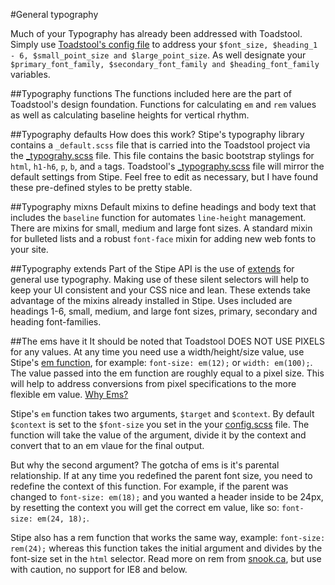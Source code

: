 #General typography

Much of your Typography has already been addressed with Toadstool. Simply use [Toadstool's config file](http://goo.gl/PqQSK) to address your `$font_size, $heading_1 - 6, $small_point_size and $large_point_size`. As well designate your `$primary_font_family, $secondary_font_family and $heading_font_family` variables.

##Typography functions
The functions included here are the part of Toadstool's design foundation. Functions for calculating `em` and `rem` values as well as calculating baseline heights for vertical rhythm. 

##Typography defaults
How does this work? Stipe's typography library contains a `_default.scss` file that is carried into the Toadstool project via the [_typograhy.scss](http://goo.gl/1YrDS) file. This file contains the basic bootstrap stylings for `html`, `h1-h6`, `p`, `b`, and `a` tags. Toadstool's [_typography.scss](http://goo.gl/d9yvC) file will mirror the default settings from Stipe. Feel free to edit as necessary, but I have found these pre-defined styles to be pretty stable. 

##Typography mixns
Default mixins to define headings and body text that includes the `baseline` function for automates `line-height` management. There are mixins for small, medium and large font sizes. A standard mixin for bulleted lists and a robust `font-face` mixin for adding new web fonts to your site.

##Typography extends
Part of the Stipe API is the use of [extends](http://goo.gl/iJfy9) for general use typography. Making use of these silent selectors will help to keep your UI consistent and your CSS nice and lean. These extends take advantage of the mixins already installed in Stipe. Uses included are headings 1-6, small, medium, and large font sizes, primary, secondary and heading font-families.

##The ems have it
It should be noted that Toadstool DOES NOT USE PIXELS for any values. At any time you need use a width/height/size value, use Stipe's [em function](http://goo.gl/rK2Ae), for example: `font-size: em(12);` or `width: em(100);`. The value passed into the em function are roughly equal to a pixel size. This will help to address conversions from pixel specifications to the more flexible em value. [Why Ems?](http://css-tricks.com/why-ems/)

Stipe's `em` function takes two arguments, `$target` and `$context`. By default `$context` is set to the `$font-size` you set in the your [config.scss](http://goo.gl/PqQSK) file. The function will take the value of the argument, divide it by the context and convert that to an em vlaue for the final output.

But why the second argument? The gotcha of ems is it's parental relationship. If at any time you redefined the parent font size, you need to redefine the context of this function. For example, if the parent was changed to `font-size: em(18);` and you wanted a header inside to be 24px, by resetting the context you will get the correct em value, like so: `font-size: em(24, 18);`.

Stipe also has a rem function that works the same way, example: `font-size: rem(24);` whereas this function takes the initial argument and divides by the font-size set in the `html` selector. Read more on rem from [snook.ca](http://goo.gl/85fhM), but use with caution, no support for IE8 and below.